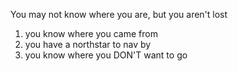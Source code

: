 You may not know where you are, but you aren't lost
1) you know where you came from
2) you have a northstar to nav by
3) you know where you DON'T want to go
